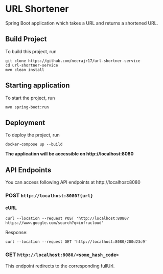 # URL Shortener

Spring Boot application which takes a URL and returns a shortened URL.

## Build Project 

To build this project, run

```shell script
git clone https://github.com/neerajr17/url-shortner-service
cd url-shortner-service
mvn clean install
```

## Starting application

To start the project, run

```shell script
mvn spring-boot:run
```

## Deployment

To deploy the project, run

```shell script
docker-compose up --build
```

**The application will be accessible on http://localhost:8080**

## API Endpoints

You can access following API endpoints at http://localhost:8080

### POST `http://localhost:8080?{url}`


#### cURL

```shell script
curl --location --request POST 'http://localhost:8080?https://www.google.com/search?q=infracloud'
```

Response:

```redirect url
curl --location --request GET 'http://localhost:8080/200d23c9'
```


### GET `http://localhost:8080/<some_hash_code>`

This endpoint redirects to the corresponding fullUrl.
